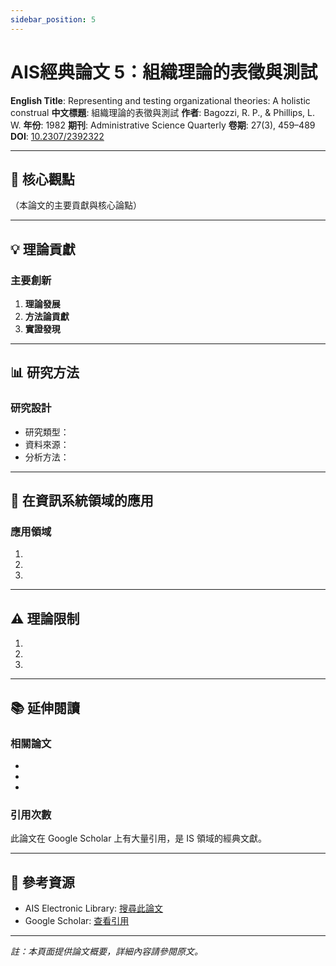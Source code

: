 ```yaml
---
sidebar_position: 5
---
```


# AIS經典論文 5：組織理論的表徵與測試

**English Title**: Representing and testing organizational theories: A holistic construal
**中文標題**: 組織理論的表徵與測試
**作者**: Bagozzi, R. P., & Phillips, L. W.
**年份**: 1982
**期刊**: Administrative Science Quarterly
**卷期**: 27(3), 459–489
**DOI**: [10.2307/2392322](https://doi.org/10.2307/2392322)

---

## 📌 核心觀點

（本論文的主要貢獻與核心論點）

---

## 💡 理論貢獻

### 主要創新

1. **理論發展**
2. **方法論貢獻**
3. **實證發現**

---

## 📊 研究方法

### 研究設計

- 研究類型：
- 資料來源：
- 分析方法：

---

## 🎯 在資訊系統領域的應用

### 應用領域

1.
2.
3.

---

## ⚠️ 理論限制

1.
2.
3.

---

## 📚 延伸閱讀

### 相關論文

-
-
-

### 引用次數

此論文在 Google Scholar 上有大量引用，是 IS 領域的經典文獻。

---

## 🔗 參考資源

- AIS Electronic Library: [搜尋此論文](https://aisel.aisnet.org/)
- Google Scholar: [查看引用](https://scholar.google.com/)

---

*註：本頁面提供論文概要，詳細內容請參閱原文。*
